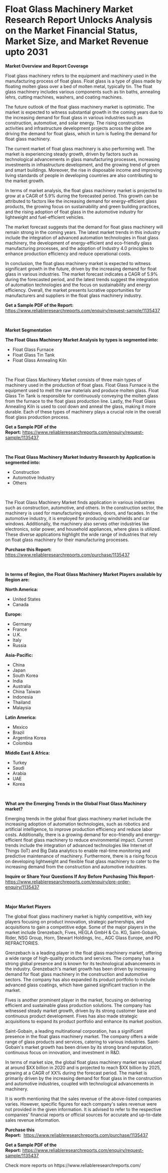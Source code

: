 <p><h1>Float Glass Machinery Market Research Report Unlocks Analysis on the Market Financial Status, Market Size, and Market Revenue upto 2031</h1></p><p><strong>Market Overview and Report Coverage</strong></p>
<p><p>Float glass machinery refers to the equipment and machinery used in the manufacturing process of float glass. Float glass is a type of glass made by floating molten glass over a bed of molten metal, typically tin. The float glass machinery includes various components such as tin baths, annealing lehrs, cutting machines, washers, and coating machines.</p><p>The future outlook of the float glass machinery market is optimistic. The market is expected to witness substantial growth in the coming years due to the increasing demand for float glass in various industries such as construction, automotive, and solar energy. The rising construction activities and infrastructure development projects across the globe are driving the demand for float glass, which in turn is fueling the demand for float glass machinery.</p><p>The current market of float glass machinery is also performing well. The market is experiencing steady growth, driven by factors such as technological advancements in glass manufacturing processes, increasing investments in infrastructure development, and the growing trend of green and smart buildings. Moreover, the rise in disposable income and improving living standards of people in developing countries are also contributing to the market growth.</p><p>In terms of market analysis, the float glass machinery market is projected to grow at a CAGR of 5.9% during the forecasted period. This growth can be attributed to factors like the increasing demand for energy-efficient glass products, the growing focus on sustainability and green building practices, and the rising adoption of float glass in the automotive industry for lightweight and fuel-efficient vehicles.</p><p>The market forecast suggests that the demand for float glass machinery will remain strong in the coming years. The latest market trends in this industry include the integration of advanced automation technologies in float glass machinery, the development of energy-efficient and eco-friendly glass manufacturing processes, and the adoption of Industry 4.0 principles to enhance production efficiency and reduce operational costs.</p><p>In conclusion, the float glass machinery market is expected to witness significant growth in the future, driven by the increasing demand for float glass in various industries. The market forecast indicates a CAGR of 5.9% during the forecasted period, and the latest trends suggest the integration of automation technologies and the focus on sustainability and energy efficiency. Overall, the market presents lucrative opportunities for manufacturers and suppliers in the float glass machinery industry.</p></p>
<p><strong>Get a Sample PDF of the Report:</strong> <a href="https://www.reliableresearchreports.com/enquiry/request-sample/1135437">https://www.reliableresearchreports.com/enquiry/request-sample/1135437</a></p>
<p>&nbsp;</p>
<p><strong>Market Segmentation</strong></p>
<p><strong>The Float Glass Machinery Market Analysis by types is segmented into:</strong></p>
<p><ul><li>Float Glass Furnace</li><li>Float Glass Tin Tank</li><li>Float Glass Annealing Kiln</li></ul></p>
<p>&nbsp;</p>
<p><p>The Float Glass Machinery Market consists of three main types of machinery used in the production of float glass. Float Glass Furnace is the equipment used to melt the raw materials and produce molten glass. Float Glass Tin Tank is responsible for continuously conveying the molten glass from the furnace to the float glass production line. Lastly, the Float Glass Annealing Kiln is used to cool down and anneal the glass, making it more durable. Each of these types of machinery plays a crucial role in the overall float glass production process.</p></p>
<p><strong>Get a Sample PDF of the Report:</strong>&nbsp;<a href="https://www.reliableresearchreports.com/enquiry/request-sample/1135437">https://www.reliableresearchreports.com/enquiry/request-sample/1135437</a></p>
<p>&nbsp;</p>
<p><strong>The Float Glass Machinery Market Industry Research by Application is segmented into:</strong></p>
<p><ul><li>Construction</li><li>Automotive Industry</li><li>Others</li></ul></p>
<p>&nbsp;</p>
<p><p>The Float Glass Machinery Market finds application in various industries such as construction, automotive, and others. In the construction sector, the machinery is used for manufacturing windows, doors, and facades. In the automotive industry, it is employed for producing windshields and car windows. Additionally, the machinery also serves other industries like electronics, solar power, and household appliances, where glass is utilized. These diverse applications highlight the wide range of industries that rely on float glass machinery for their manufacturing processes.</p></p>
<p><strong>Purchase this Report:</strong>&nbsp; <a href="https://www.reliableresearchreports.com/purchase/1135437">https://www.reliableresearchreports.com/purchase/1135437</a></p>
<p>&nbsp;</p>
<p><strong>In terms of Region, the Float Glass Machinery Market Players available by Region are:</strong></p>
<p>
    <p> <strong> North America: </strong>
        <ul>
            <li>United States</li>
            <li>Canada</li>
        </ul>
        </p> 
    <p> <strong> Europe: </strong>
        <ul>
            <li>Germany</li>
            <li>France</li>
            <li>U.K.</li>
            <li>Italy</li>
            <li>Russia</li>
        </ul>
        </p> 
    <p> <strong> Asia-Pacific: </strong>
        <ul>
            <li>China</li>
            <li>Japan</li>
            <li>South Korea</li>
            <li>India</li>
            <li>Australia</li>
            <li>China Taiwan</li>
            <li>Indonesia</li>
            <li>Thailand</li>
            <li>Malaysia</li>
        </ul>
        </p> 
    <p> <strong> Latin America: </strong>
        <ul>
            <li>Mexico</li>
            <li>Brazil</li>
            <li>Argentina Korea</li>
            <li>Colombia</li>
        </ul>
        </p> 
    <p> <strong> Middle East & Africa: </strong>
        <ul>
            <li>Turkey</li>
            <li>Saudi</li>
            <li>Arabia</li>
            <li>UAE</li>
            <li>Korea</li>
        </ul>
    </p>
    </p>
<p>&nbsp;</p>
<p><strong>What are the Emerging Trends in the Global Float Glass Machinery market?</strong></p>
<p><p>Emerging trends in the global float glass machinery market include the increasing adoption of automation technologies, such as robotics and artificial intelligence, to improve production efficiency and reduce labor costs. Additionally, there is a growing demand for eco-friendly and energy-efficient float glass machinery to reduce environmental impact. Current trends include the integration of advanced technologies like Internet of Things (IoT) and Big Data analytics to enable real-time monitoring and predictive maintenance of machinery. Furthermore, there is a rising focus on developing lightweight and flexible float glass machinery to cater to the increasing demand from the construction and automotive industries.</p></p>
<p><strong>Inquire or Share Your Questions If Any Before Purchasing This Report</strong>- <a href="https://www.reliableresearchreports.com/enquiry/pre-order-enquiry/1135437">https://www.reliableresearchreports.com/enquiry/pre-order-enquiry/1135437</a></p>
<p>&nbsp;</p>
<p><strong>Major Market Players</strong></p>
<p><p>The global float glass machinery market is highly competitive, with key players focusing on product innovation, strategic partnerships, and acquisitions to gain a competitive edge. Some of the major players in the market include Grenzebach, Fives, HEGLA GmbH & Co. KG, Saint-Gobain, Rider, NSG Group, Horn, Stewart Holdings, Inc., AGC Glass Europe, and PD REFRACTORIES.</p><p>Grenzebach is a leading player in the float glass machinery market, offering a wide range of high-quality products and services. The company has a strong global presence and is known for its technological advancements in the industry. Grenzebach's market growth has been driven by increasing demand for float glass machinery in the construction and automotive sectors. The company has also expanded its product portfolio to include advanced glass coatings, which have gained significant traction in the market.</p><p>Fives is another prominent player in the market, focusing on delivering efficient and sustainable glass production solutions. The company has witnessed steady market growth, driven by its strong customer base and continuous product development. Fives has also made strategic acquisitions to expand its product portfolio and enhance its market position.</p><p>Saint-Gobain, a leading multinational corporation, has a significant presence in the float glass machinery market. The company offers a wide range of glass products and services, catering to various industries. Saint-Gobain's market growth has been driven by its strong brand reputation, continuous focus on innovation, and investment in R&D.</p><p>In terms of market size, the global float glass machinery market was valued at around $XX billion in 2020 and is projected to reach $XX billion by 2025, growing at a CAGR of XX% during the forecast period. The market is primarily driven by the increasing demand for float glass in the construction and automotive industries, coupled with technological advancements in machinery.</p><p>It is worth mentioning that the sales revenue of the above-listed companies varies. However, specific figures for each company's sales revenue were not provided in the given information. It is advised to refer to the respective companies' financial reports or official sources for accurate and up-to-date sales revenue information.</p></p>
<p><strong>Purchase this Report:</strong>&nbsp;&nbsp;<a href="https://www.reliableresearchreports.com/purchase/1135437">https://www.reliableresearchreports.com/purchase/1135437</a></p>
<p></p>
<p><strong>Get a Sample PDF of the Report:</strong>&nbsp;<a href="https://www.reliableresearchreports.com/enquiry/request-sample/1135437">https://www.reliableresearchreports.com/enquiry/request-sample/1135437</a></p>
<p>Check more reports on https://www.reliableresearchreports.com/</p>